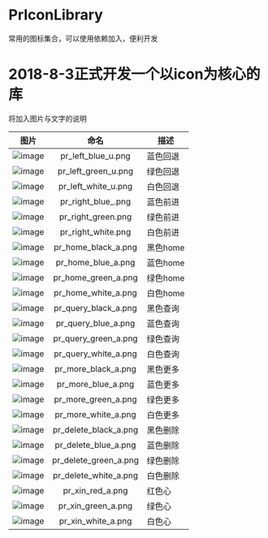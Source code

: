 # PrIconLibrary
常用的图标集合，可以使用依赖加入，便利开发

# 2018-8-3正式开发一个以icon为核心的库

将加入图片与文字的说明

| 图片 | 命名 | 描述 |
| - | :-: | - |
| ![image](https://github.com/xiguanxingxiahuaxian/PrIconLibrary/blob/master/app/src/main/res/mipmap-hdpi/pr_left_blue_u.png) | pr_left_blue_u.png | 蓝色回退 |
| ![image](https://github.com/xiguanxingxiahuaxian/PrIconLibrary/blob/master/app/src/main/res/mipmap-hdpi/pr_left_green_u.png) | pr_left_green_u.png | 绿色回退 |
| ![image](https://github.com/xiguanxingxiahuaxian/PrIconLibrary/blob/master/app/src/main/res/mipmap-hdpi/pr_left_white_u.png) | pr_left_white_u.png | 白色回退 |
| ![image](https://github.com/xiguanxingxiahuaxian/PrIconLibrary/blob/master/app/src/main/res/mipmap-hdpi/pr_right_blue.png) | pr_right_blue_.png | 蓝色前进 |
| ![image](https://github.com/xiguanxingxiahuaxian/PrIconLibrary/blob/master/app/src/main/res/mipmap-hdpi/pr_right_green.png) | pr_right_green.png | 绿色前进 |
| ![image](https://github.com/xiguanxingxiahuaxian/PrIconLibrary/blob/master/app/src/main/res/mipmap-hdpi/pr_right_white.png) | pr_right_white.png | 白色前进 |
| ![image](https://github.com/xiguanxingxiahuaxian/PrIconLibrary/blob/master/app/src/main/res/mipmap-hdpi/pr_home_black_a.png) | pr_home_black_a.png | 黑色home |
| ![image](https://github.com/xiguanxingxiahuaxian/PrIconLibrary/blob/master/app/src/main/res/mipmap-hdpi/pr_home_blue_a.png) | pr_home_blue_a.png | 蓝色home  |
| ![image](https://github.com/xiguanxingxiahuaxian/PrIconLibrary/blob/master/app/src/main/res/mipmap-hdpi/pr_home_green_a.png) | pr_home_green_a.png | 绿色home  |
| ![image](https://github.com/xiguanxingxiahuaxian/PrIconLibrary/blob/master/app/src/main/res/mipmap-hdpi/pr_home_white_a.png) | pr_home_white_a.png | 白色home  |
| ![image](https://github.com/xiguanxingxiahuaxian/PrIconLibrary/blob/master/app/src/main/res/mipmap-hdpi/pr_query_black_a.png) | pr_query_black_a.png | 黑色查询 |
| ![image](https://github.com/xiguanxingxiahuaxian/PrIconLibrary/blob/master/app/src/main/res/mipmap-hdpi/pr_query_blue_a.png) | pr_query_blue_a.png | 蓝色查询  |
| ![image](https://github.com/xiguanxingxiahuaxian/PrIconLibrary/blob/master/app/src/main/res/mipmap-hdpi/pr_query_green_a.png) | pr_query_green_a.png | 绿色查询  |
| ![image](https://github.com/xiguanxingxiahuaxian/PrIconLibrary/blob/master/app/src/main/res/mipmap-hdpi/pr_query_white_a.png) | pr_query_white_a.png | 白色查询  |
| ![image](https://github.com/xiguanxingxiahuaxian/PrIconLibrary/blob/master/app/src/main/res/mipmap-hdpi/pr_more_black_a.png) | pr_more_black_a.png | 黑色更多 |
| ![image](https://github.com/xiguanxingxiahuaxian/PrIconLibrary/blob/master/app/src/main/res/mipmap-hdpi/pr_more_blue_a.png) | pr_more_blue_a.png | 蓝色更多  |
| ![image](https://github.com/xiguanxingxiahuaxian/PrIconLibrary/blob/master/app/src/main/res/mipmap-hdpi/pr_more_green_a.png) | pr_more_green_a.png | 绿色更多  |
| ![image](https://github.com/xiguanxingxiahuaxian/PrIconLibrary/blob/master/app/src/main/res/mipmap-hdpi/pr_more_white_a.png) | pr_more_white_a.png | 白色更多  |
| ![image](https://github.com/xiguanxingxiahuaxian/PrIconLibrary/blob/master/app/src/main/res/mipmap-hdpi/pr_delete_black_a.png) | pr_delete_black_a.png | 黑色删除 |
| ![image](https://github.com/xiguanxingxiahuaxian/PrIconLibrary/blob/master/app/src/main/res/mipmap-hdpi/pr_delete_blue_a.png) | pr_delete_blue_a.png | 蓝色删除  |
| ![image](https://github.com/xiguanxingxiahuaxian/PrIconLibrary/blob/master/app/src/main/res/mipmap-hdpi/pr_delete_green_a.png) | pr_delete_green_a.png | 绿色删除  |
| ![image](https://github.com/xiguanxingxiahuaxian/PrIconLibrary/blob/master/app/src/main/res/mipmap-hdpi/pr_delete_white_a.png) | pr_delete_white_a.png | 白色删除  |
| ![image](https://github.com/xiguanxingxiahuaxian/PrIconLibrary/blob/master/app/src/main/res/mipmap-hdpi/pr_xin_red_a.png) | pr_xin_red_a.png | 红色心  |
| ![image](https://github.com/xiguanxingxiahuaxian/PrIconLibrary/blob/master/app/src/main/res/mipmap-hdpi/pr_xin_green_a.png) | pr_xin_green_a.png | 绿色心  |
| ![image](https://github.com/xiguanxingxiahuaxian/PrIconLibrary/blob/master/app/src/main/res/mipmap-hdpi/pr_xin_white_a.png) | pr_xin_white_a.png | 白色心  |
